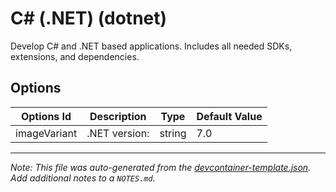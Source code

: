 
# C# (.NET) (dotnet)

Develop C# and .NET based applications. Includes all needed SDKs, extensions, and dependencies.

## Options

| Options Id | Description | Type | Default Value |
|-----|-----|-----|-----|
| imageVariant | .NET version: | string | 7.0 |



---

_Note: This file was auto-generated from the [devcontainer-template.json](https://github.com/devcontainers/templates/blob/main/src/dotnet/devcontainer-template.json).  Add additional notes to a `NOTES.md`._

